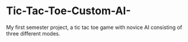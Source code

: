 # Tic-Tac-Toe-Custom-AI-
My first semester project, a tic tac toe game with novice AI consisting of three different modes.  
